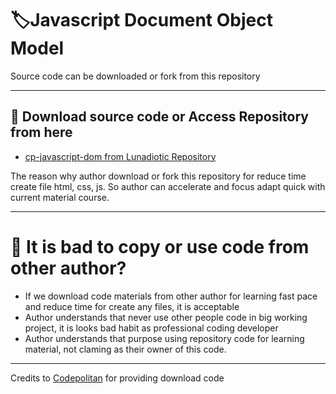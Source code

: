 # 🏷️Javascript Document Object Model
Source code can be downloaded or fork from this repository
***
## 📒 Download source code or Access Repository from here
- [cp-javascript-dom from Lunadiotic Repository](https://github.com/lunadiotic/cp-javascript-dom)

The reason why author download or fork this repository for reduce time create file html, css, js.
So author can accelerate and focus adapt quick with current material course.
***
# 📌 It is bad to copy or use code from other author?
- If we download code materials from other author for learning fast pace and reduce time for create any files, it is acceptable
- Author understands that never use other people code in big working project, it is looks bad habit as professional coding developer
- Author understands that purpose using repository code for learning material, not claming as their owner of this code.

***
Credits to [Codepolitan](https://www.codepolitan.com/course/intro/belajar-javascript-dom/) for providing download code
